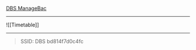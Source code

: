 [DBS ManageBac](https://dbs.managebac.com/student)

---

![[Timetable]]

---

>SSID: DBS
>bd814f7d0c4fc